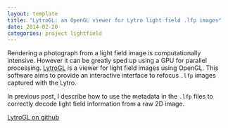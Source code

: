 ```yaml
---
layout: template
title: "LytroGL: an OpenGL viewer for Lytro light field .lfp images"
date: 2014-02-20
categories: project lightfield
---
```


Rendering a photograph from a light field image is computationally intensive. However it can be greatly sped up using a GPU for parallel processing. [LytroGL](https://github.com/damienfir/lytrogl) is a viewer for light field images using OpenGL. This software aims to provide an interactive interface to refocus `.lfp` images captured with the Lytro.

In previous post, I describe how to use the metadata in the `.lfp` files to correctly decode light field information from a raw 2D image.

[LytroGL on github](https://github.com/damienfir/lytrogl)

